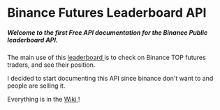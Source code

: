 # Binance Futures Leaderboard API 

##### Welcome to the first Free API documentation for the Binance Public leaderboard API. 

The main use of this [leaderboard ](https://www.binance.com/en/futures-activity/leaderboard/top-ranking) is to check on Binance TOP futures traders, and see their position. 

I decided to start documenting this API since binance don't want to and people are selling it.

Everything is in the  [Wiki ](https://github.com/theoelsti/binance-futures-api/wiki) !
